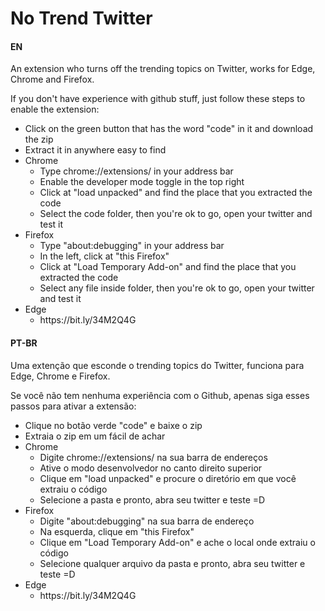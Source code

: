 # No Trend Twitter

#### EN

An extension who turns off the trending topics on Twitter, works for Edge, Chrome and Firefox.

If you don't have experience with github stuff, just follow these steps to enable the extension:

<ul>
  <li>Click on the green button that has the word "code" in it and download the zip</li>
  <li>Extract it in anywhere easy to find</li>
  <li>Chrome
    <ul>
      <li>Type chrome://extensions/ in your address bar</li>
      <li>Enable the developer mode toggle in the top right</li>
      <li>Click at "load unpacked" and find the place that you extracted the code</li>
      <li>Select the code folder, then you're ok to go, open your twitter and test it</li>
    </ul>
  </li>
  <li>Firefox
    <ul>
      <li>Type "about:debugging" in your address bar</li>
      <li>In the left, click at "this Firefox"</li>
      <li>Click at "Load Temporary Add-on" and find the place that you extracted the code</li>
      <li>Select any file inside folder, then you're ok to go, open your twitter and test it</li>
    </ul>
  </li>
  <li>Edge
    <ul>
      <li>https://bit.ly/34M2Q4G</li>
    </ul>
</ul>

#### PT-BR

Uma extenção que esconde o trending topics do Twitter, funciona para Edge, Chrome e Firefox.

Se você não tem nenhuma experiência com o Github, apenas siga esses passos para ativar a extensão:

<ul>
  <li>Clique no botão verde "code" e baixe o zip</li>
  <li>Extraia o zip em um fácil de achar</li>
  <li>Chrome
    <ul>
      <li>Digite chrome://extensions/ na sua barra de endereços</li>
      <li>Ative o modo desenvolvedor no canto direito superior</li>
      <li>Clique em "load unpacked" e procure o diretório em que você extraiu o código</li>
      <li>Selecione a pasta e pronto, abra seu twitter e teste =D</li>
    </ul>
  </li>
  <li>Firefox
    <ul>
      <li>Digite "about:debugging" na sua barra de endereço</li>
      <li>Na esquerda, clique em "this Firefox"</li>
      <li>Clique em "Load Temporary Add-on" e ache o local onde extraiu o código</li>
      <li>Selecione qualquer arquivo da pasta e pronto, abra seu twitter e teste =D </li>
    </ul>
  </li>
  <li>Edge
    <ul>
      <li>https://bit.ly/34M2Q4G</li>
    </ul>
</ul>

